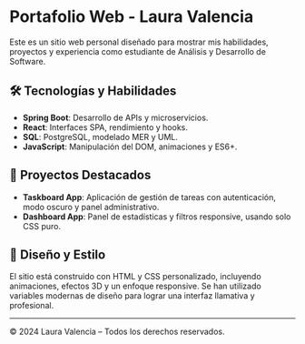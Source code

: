 # Portafolio Web - Laura Valencia

Este es un sitio web personal diseñado para mostrar mis habilidades, proyectos y experiencia como estudiante de Análisis y Desarrollo de Software.

## 🛠 Tecnologías y Habilidades

- **Spring Boot**: Desarrollo de APIs y microservicios.
- **React**: Interfaces SPA, rendimiento y hooks.
- **SQL**: PostgreSQL, modelado MER y UML.
- **JavaScript**: Manipulación del DOM, animaciones y ES6+.

## 📁 Proyectos Destacados

- **Taskboard App**: Aplicación de gestión de tareas con autenticación, modo oscuro y panel administrativo.
- **Dashboard App**: Panel de estadísticas y filtros responsive, usando solo CSS puro.


## 🎨 Diseño y Estilo

El sitio está construido con HTML y CSS personalizado, incluyendo animaciones, efectos 3D y un enfoque responsive. Se han utilizado variables modernas de diseño para lograr una interfaz llamativa y profesional.

---

© 2024 Laura Valencia – Todos los derechos reservados.
